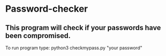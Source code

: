 # Password-checker

## This program will check if your passwords have been compromised.

To run program type:
python3 checkmypass.py "your password"
